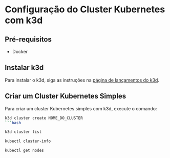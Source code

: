 # Configuração do Cluster Kubernetes com k3d

## Pré-requisitos

- Docker

## Instalar k3d

Para instalar o k3d, siga as instruções na [página de lançamentos do k3d](https://k3d.io/v5.6.3/#releases).

## Criar um Cluster Kubernetes Simples

Para criar um cluster Kubernetes simples com k3d, execute o comando:

```bash
k3d cluster create NOME_DO_CLUSTER
```bash

k3d cluster list

kubectl cluster-info

kubectl get nodes
